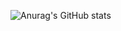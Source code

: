 ![Anurag's GitHub stats](https://github-readme-stats.vercel.app/api?username=RainBowAurora&show_icons=true&theme=dracula) 

<!--
**RainBowAurora/RainBowAurora** is a ✨ _special_ ✨ repository because its `README.md` (this file) appears on your GitHub profile.

Here are some ideas to get you started:

- 🔭 I’m currently working on ...
- 🌱 I’m currently learning ...
- 👯 I’m looking to collaborate on ...
- 🤔 I’m looking for help with ...
- 💬 Ask me about ...
- 📫 How to reach me: ...
- 😄 Pronouns: ...
- ⚡ Fun fact: ...
-->
